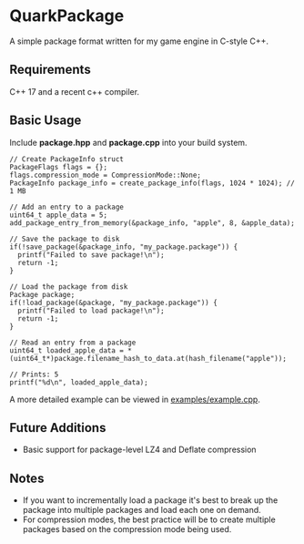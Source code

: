 # QuarkPackage
A simple package format written for my game engine in C-style C++.

## Requirements
C++ 17 and a recent c++ compiler.

## Basic Usage
Include **package.hpp** and **package.cpp** into your build system.

```
// Create PackageInfo struct
PackageFlags flags = {};
flags.compression_mode = CompressionMode::None;
PackageInfo package_info = create_package_info(flags, 1024 * 1024); // 1 MB

// Add an entry to a package
uint64_t apple_data = 5;
add_package_entry_from_memory(&package_info, "apple", 8, &apple_data);

// Save the package to disk
if(!save_package(&package_info, "my_package.package")) {
  printf("Failed to save package!\n");
  return -1;
}

// Load the package from disk
Package package;
if(!load_package(&package, "my_package.package")) {
  printf("Failed to load package!\n");
  return -1;
}

// Read an entry from a package
uint64_t loaded_apple_data = *(uint64_t*)package.filename_hash_to_data.at(hash_filename("apple"));

// Prints: 5
printf("%d\n", loaded_apple_data);
```
A more detailed example can be viewed in [examples/example.cpp](examples/example.cpp).

## Future Additions
-  Basic support for package-level LZ4 and Deflate compression

## Notes
- If you want to incrementally load a package it's best to break up the package into multiple packages and load each one on demand.  
- For compression modes, the best practice will be to create multiple packages based on the compression mode being used.
